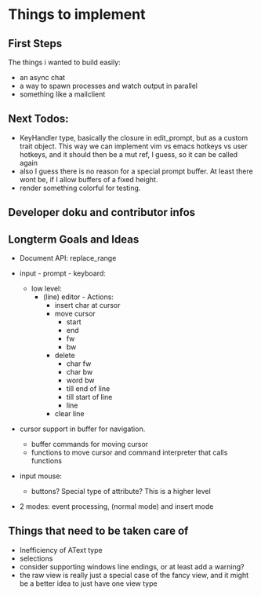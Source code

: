 # Things to implement

## First Steps

The things i wanted to build easily:
- an async chat
- a way to spawn processes and watch output in parallel
- something like a mailclient

## Next Todos:


- KeyHandler type, basically the closure in edit_prompt, but as a custom trait object.
  This way we can implement vim vs emacs hotkeys vs user hotkeys, and it should then
  be a mut ref, I guess, so it can be called again
- also I guess there is no reason for a special prompt buffer. At least there wont be,
  if I allow buffers of a fixed height.
- render something colorful for testing.

## Developer doku and contributor infos


## Longterm Goals and Ideas

- Document API: replace_range 
- input - prompt - keyboard:
  - low level:
    - (line) editor - Actions:
      - insert char at cursor
      - move cursor
        - start 
        - end
        - fw
        - bw
      - delete
        - char fw
        - char bw
        - word bw
        - till end of line
        - till start of line
        - line
      - clear line

- cursor support in buffer for navigation.
  - buffer commands for moving cursor
  - functions to move cursor and command interpreter that calls functions

- input mouse: 
  - buttons? Special type of attribute? This is a higher level

- 2 modes: event processing, (normal mode) and insert mode

## Things that need to be taken care of

- Inefficiency of AText type
- selections
- consider supporting windows line endings, or at least add a warning?
- the raw view is really just a special case of the fancy view, and
  it might be a better idea to just have one view type
